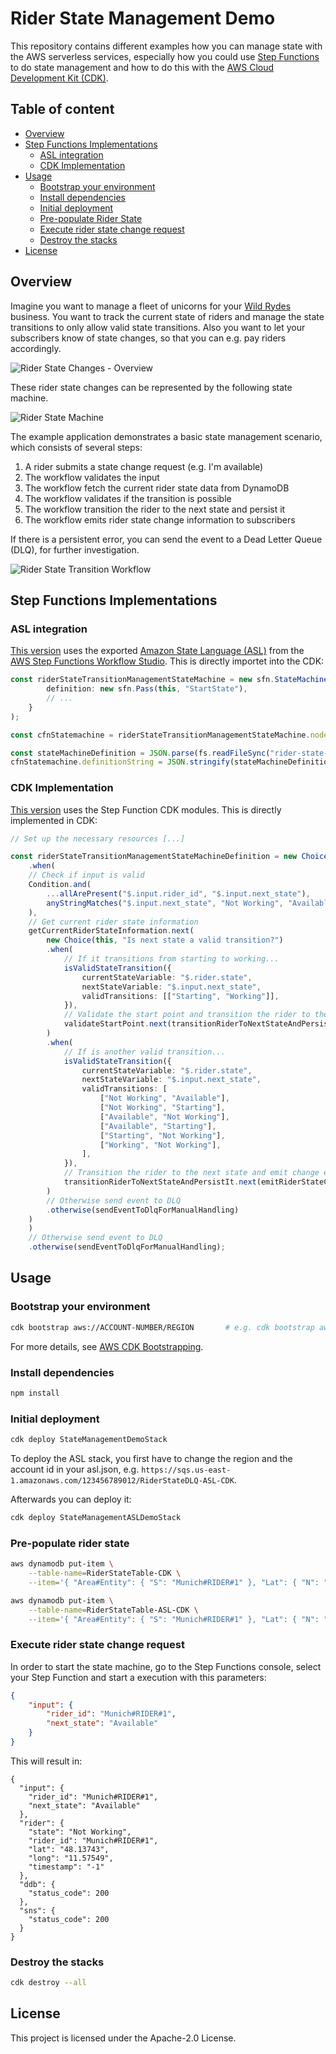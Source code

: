 # Rider State Management Demo

This repository contains different examples how you can manage state with the AWS serverless services, especially how you could use [Step Functions](https://aws.amazon.com/step-functions/) to do state management and how to do this with the [AWS Cloud Development Kit (CDK)](https://aws.amazon.com/de/cdk/).

## Table of content
- [Overview](#overview)
- [Step Functions Implementations](#step-functions-implementations)
  * [ASL integration](#asl-integration)
  * [CDK Implementation](#cdk-implementation)
- [Usage](#usage)
  * [Bootstrap your environment](#bootstrap-your-environment)
  * [Install dependencies](#install-dependencies)
  * [Initial deployment](#initial-deployment)
  * [Pre-populate Rider State](#pre-populate-rider-state)
  * [Execute rider state change request](#execute-rider-state-change-request)
  * [Destroy the stacks](#destroy-the-stacks)
- [License](#license)

## Overview

Imagine you want to manage a fleet of unicorns for your [Wild Rydes](http://www.wildrydes.com/) business. You want to track the current state of riders and manage the state transitions to only allow valid state transitions. Also you want to let your subscribers know of state changes, so that you can e.g. pay riders accordingly.

![Rider State Changes - Overview](img/Overview.png)

These rider state changes can be represented by the following state machine.

![Rider State Machine](img/StateMachine.png)

The example application demonstrates a basic state management scenario, which consists of several steps:
1. A rider submits a state change request (e.g. I'm available)
2. The workflow validates the input
3. The workflow fetch the current rider state data from DynamoDB
4. The workflow validates if the transition is possible
5. The workflow transition the rider to the next state and persist it
6. The workflow emits rider state change information to subscribers

If there is a persistent error, you can send the event to a Dead Letter Queue (DLQ), for further investigation.

![Rider State Transition Workflow](img/StateTransitionWorkflow.png)



## Step Functions Implementations
### ASL integration

[This version](cdk/state-management-demo-asl-stack.ts) uses the exported [Amazon State Language (ASL)](https://docs.aws.amazon.com/step-functions/latest/dg/concepts-amazon-states-language.html) from the [AWS Step Functions Workflow Studio](https://docs.aws.amazon.com/step-functions/latest/dg/workflow-studio.html). This is directly importet into the CDK:
```typescript
const riderStateTransitionManagementStateMachine = new sfn.StateMachine(this, "RiderStateTransitionManagement-ASL-CDK", {
        definition: new sfn.Pass(this, "StartState"),
        // ...
    }
);

const cfnStatemachine = riderStateTransitionManagementStateMachine.node.defaultChild as sfn.CfnStateMachine;

const stateMachineDefinition = JSON.parse(fs.readFileSync("rider-state-management.asl.json", "utf8"));
cfnStatemachine.definitionString = JSON.stringify(stateMachineDefinition);
```

### CDK Implementation
[This version](cdk/state-management-demo-stack.ts) uses the Step Function CDK modules. This is directly implemented in CDK:
```typescript
// Set up the necessary resources [...]

const riderStateTransitionManagementStateMachineDefinition = new Choice(this, "Is rider id and next state valid?")
    .when(
    // Check if input is valid
    Condition.and(
        ...allArePresent("$.input.rider_id", "$.input.next_state"),
        anyStringMatches("$.input.next_state", "Not Working", "Available", "Starting", "Working")
    ),
    // Get current rider state information
    getCurrentRiderStateInformation.next(
        new Choice(this, "Is next state a valid transition?")
        .when(
            // If it transitions from starting to working...
            isValidStateTransition({
                currentStateVariable: "$.rider.state",
                nextStateVariable: "$.input.next_state",
                validTransitions: [["Starting", "Working"]],
            }),
            // Validate the start point and transition the rider to the next state
            validateStartPoint.next(transitionRiderToNextStateAndPersistIt)
        )
        .when(
            // If is another valid transition...
            isValidStateTransition({
                currentStateVariable: "$.rider.state",
                nextStateVariable: "$.input.next_state",
                validTransitions: [
                    ["Not Working", "Available"],
                    ["Not Working", "Starting"],
                    ["Available", "Not Working"],
                    ["Available", "Starting"],
                    ["Starting", "Not Working"],
                    ["Working", "Not Working"],
                ],
            }),
            // Transition the rider to the next state and emit change event
            transitionRiderToNextStateAndPersistIt.next(emitRiderStateChangeEvent)
        )
        // Otherwise send event to DLQ
        .otherwise(sendEventToDlqForManualHandling)
    )
    )
    // Otherwise send event to DLQ
    .otherwise(sendEventToDlqForManualHandling);
```


## Usage
### Bootstrap your environment
```bash
cdk bootstrap aws://ACCOUNT-NUMBER/REGION       # e.g. cdk bootstrap aws://123456789012/us-east-1
```

For more details, see [AWS CDK Bootstrapping](https://docs.aws.amazon.com/cdk/latest/guide/bootstrapping.html).

### Install dependencies
```bash
npm install
```

### Initial deployment
```bash
cdk deploy StateManagementDemoStack
```

To deploy the ASL stack, you first have to change the region and the account id in your asl.json, e.g. `https://sqs.us-east-1.amazonaws.com/123456789012/RiderStateDLQ-ASL-CDK`.

Afterwards you can deploy it:

```bash
cdk deploy StateManagementASLDemoStack
```

### Pre-populate rider state
```bash
aws dynamodb put-item \
    --table-name=RiderStateTable-CDK \
    --item='{ "Area#Entity": { "S": "Munich#RIDER#1" }, "Lat": { "N": "48.13743" }, "Long": { "N": "11.57549" }, "State": { "S": "Not Working" }, "Timestamp": { "N": "-1" } }'

aws dynamodb put-item \
    --table-name=RiderStateTable-ASL-CDK \
    --item='{ "Area#Entity": { "S": "Munich#RIDER#1" }, "Lat": { "N": "48.13743" }, "Long": { "N": "11.57549" }, "State": { "S": "Not Working" }, "Timestamp": { "N": "-1" } }'
```

### Execute rider state change request

In order to start the state machine, go to the Step Functions console, select your Step Function and start a execution with this parameters:

```json
{
    "input": {
        "rider_id": "Munich#RIDER#1",
        "next_state": "Available"
    }
}
```

This will result in:
```
{
  "input": {
    "rider_id": "Munich#RIDER#1",
    "next_state": "Available"
  },
  "rider": {
    "state": "Not Working",
    "rider_id": "Munich#RIDER#1",
    "lat": "48.13743",
    "long": "11.57549",
    "timestamp": "-1"
  },
  "ddb": {
    "status_code": 200
  },
  "sns": {
    "status_code": 200
  }
}
```


### Destroy the stacks
```bash
cdk destroy --all
```

## License

This project is licensed under the Apache-2.0 License.
